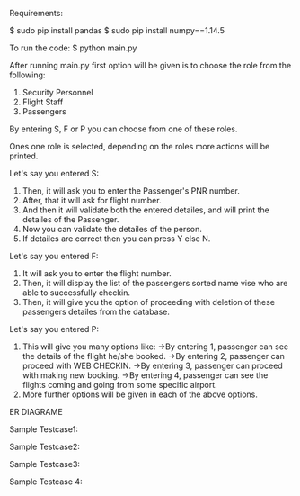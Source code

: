 ﻿Requirements:

$ sudo pip install pandas
$ sudo pip install numpy==1.14.5

To run the code:
$ python main.py


After running main.py first option will be given is to choose the role from the following:
1) Security Personnel
2) Flight Staff
3) Passengers

By entering S, F or P you can choose from one of these roles.

Ones one role is selected, depending on the roles more actions will be printed.

Let's say you entered S:
1) Then, it will ask you to enter the Passenger's PNR number.
2) After, that it will ask for flight number.
3) And then it will validate both the entered detailes, and will print the detailes of the Passenger.
4) Now you can validate the detailes of the person.
5) If detailes are correct then you can press Y else N.

Let's say you entered F:
1) It will ask you to enter the flight number.
2) Then, it will display the list of the passengers sorted name vise who are able to successfully checkin.
3) Then, it will give you the option of proceeding with deletion of these passengers detailes from the database.

Let's say you entered P:
1) This will give you many options like:
    ->By entering 1, passenger can see the details of the flight he/she booked.
    ->By entering 2, passenger can proceed with WEB CHECKIN.
    ->By entering 3, passenger can proceed with making new booking.
    ->By entering 4, passenger can see the flights coming and going from some specific airport.
2) More further options will be given in each of the above options.






















ER DIAGRAME





Sample Testcase1:









Sample Testcase2:







Sample Testcase3:











Sample Testcase 4:

